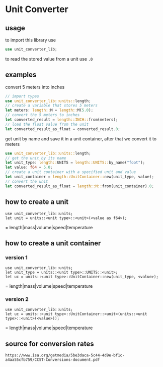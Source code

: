 # Unit Converter
## usage
to import this library use
```rust
use unit_converter_lib;
```
to read the stored value from a unit use `.0`
## examples
convert 5 meters into inches
```rust
// import types
use unit_converter_lib::units::length;
// create a variable that stores 5 meters
let meters: length::M = length::M(5.0);
// convert the 5 meters to inches
let converted_result = length::INCH::from(meters);
// load the float value from the unit
let converted_result_as_float = converted_result.0;
```

get unit by name and save it in a unit container, after that we convert it to meters
```rust
use unit_converter_lib::units::length;
// get the unit by its name
let unit_type: length::UNITS = length::UNITS::by_name("foot");
let value: f64 = 5.0;
// create a unit container with a specified unit and value
let unit_container = length::UnitContainer::new(unit_type, value);
// convert the unit
let converted_result_as_float = length::M::from(unit_container).0;
```

## how to create a unit
```
use unit_converter_lib::units;
let unit = units::<unit type>::<unit>(<value as f64>);
```
<unit type> = length|mass|volume|speed|temperature

## how to create a unit container
### version 1
```
use unit_converter_lib::units;
let unit_type = units::<unit type>::UNITS::<unit>;
let uc = units::<unit type>::UnitContainer::new(unit_type, <value>);
```
<unit type> = length|mass|volume|speed|temperature
### version 2
```
use unit_converter_lib::units;
let uc = units::<unit type>::UnitContainer::<unit>(units::<unit type>::<unit>(<value>));
```
<unit type> = length|mass|volume|speed|temperature

## source for conversion rates
`https://www.isa.org/getmedia/5be3daca-5c44-4d9e-bf1c-a4aa55cfb759/CCST-Conversions-document.pdf`
